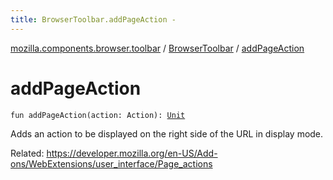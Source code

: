 ```yaml
---
title: BrowserToolbar.addPageAction - 
---
```


[mozilla.components.browser.toolbar](../index.html) / [BrowserToolbar](index.html) / [addPageAction](./add-page-action.html)

# addPageAction

`fun addPageAction(action: Action): `[`Unit`](https://kotlinlang.org/api/latest/jvm/stdlib/kotlin/-unit/index.html)

Adds an action to be displayed on the right side of the URL in display mode.

Related:
https://developer.mozilla.org/en-US/Add-ons/WebExtensions/user_interface/Page_actions

